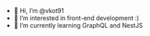 - 👋 Hi, I’m @vkot91
- 👀 I’m interested in front-end development :)
- 🌱 I’m currently learning GraphQL and NestJS
